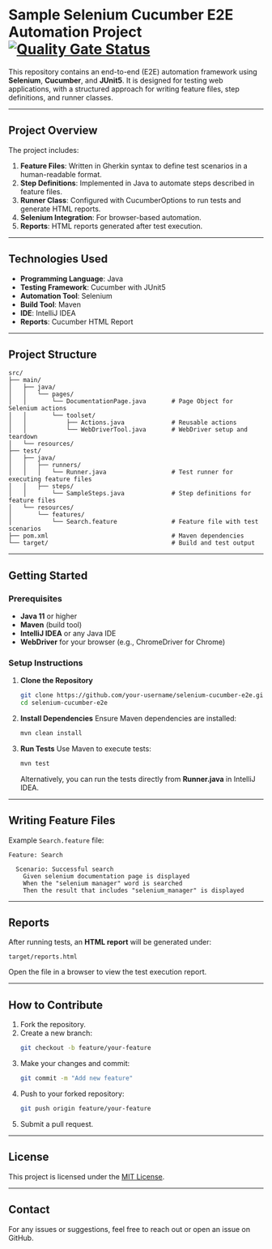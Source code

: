 
# **Sample Selenium Cucumber E2E Automation Project** [![Quality Gate Status](https://sonarcloud.io/api/project_badges/measure?project=furkanyy_selenium-cucumber-e2e&metric=alert_status)](https://sonarcloud.io/summary/new_code?id=furkanyy_selenium-cucumber-e2e)

This repository contains an end-to-end (E2E) automation framework using **Selenium**, **Cucumber**, and **JUnit5**. It is designed for testing web applications, with a structured approach for writing feature files, step definitions, and runner classes.

---

## **Project Overview**

The project includes:

1. **Feature Files**: Written in Gherkin syntax to define test scenarios in a human-readable format.
2. **Step Definitions**: Implemented in Java to automate steps described in feature files.
3. **Runner Class**: Configured with CucumberOptions to run tests and generate HTML reports.
4. **Selenium Integration**: For browser-based automation.
5. **Reports**: HTML reports generated after test execution.

---

## **Technologies Used**

- **Programming Language**: Java
- **Testing Framework**: Cucumber with JUnit5
- **Automation Tool**: Selenium
- **Build Tool**: Maven
- **IDE**: IntelliJ IDEA
- **Reports**: Cucumber HTML Report

---

## **Project Structure**

```plaintext
src/
├── main/
│   ├── java/
│   │   └── pages/
│   │       └── DocumentationPage.java       # Page Object for Selenium actions
│   │       └── toolset/
│   │           ├── Actions.java             # Reusable actions
│   │           └── WebDriverTool.java       # WebDriver setup and teardown
│   └── resources/
├── test/
│   ├── java/
│   │   ├── runners/
│   │   │   └── Runner.java                  # Test runner for executing feature files
│   │   ├── steps/
│   │       └── SampleSteps.java             # Step definitions for feature files
│   └── resources/
│       └── features/
│           └── Search.feature               # Feature file with test scenarios
├── pom.xml                                  # Maven dependencies
└── target/                                  # Build and test output
```

---

## **Getting Started**

### **Prerequisites**
- **Java 11** or higher
- **Maven** (build tool)
- **IntelliJ IDEA** or any Java IDE
- **WebDriver** for your browser (e.g., ChromeDriver for Chrome)

### **Setup Instructions**
1. **Clone the Repository**
   ```bash
   git clone https://github.com/your-username/selenium-cucumber-e2e.git
   cd selenium-cucumber-e2e
   ```

2. **Install Dependencies**
   Ensure Maven dependencies are installed:
   ```bash
   mvn clean install
   ```

3. **Run Tests**
   Use Maven to execute tests:
   ```bash
   mvn test
   ```

   Alternatively, you can run the tests directly from **Runner.java** in IntelliJ IDEA.

---

## **Writing Feature Files**

Example `Search.feature` file:

```gherkin
Feature: Search

  Scenario: Successful search
    Given selenium documentation page is displayed
    When the "selenium manager" word is searched
    Then the result that includes "selenium_manager" is displayed
```

---

## **Reports**

After running tests, an **HTML report** will be generated under:
```plaintext
target/reports.html
```

Open the file in a browser to view the test execution report.

---

## **How to Contribute**

1. Fork the repository.
2. Create a new branch:
   ```bash
   git checkout -b feature/your-feature
   ```
3. Make your changes and commit:
   ```bash
   git commit -m "Add new feature"
   ```
4. Push to your forked repository:
   ```bash
   git push origin feature/your-feature
   ```
5. Submit a pull request.

---

## **License**

This project is licensed under the [MIT License](LICENSE).

---

## **Contact**

For any issues or suggestions, feel free to reach out or open an issue on GitHub.

